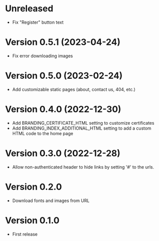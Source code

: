 # Unreleased
- Fix "Register" button text

# Version 0.5.1 (2023-04-24)
- Fix error downloading images

# Version 0.5.0 (2023-02-24)
- Add customizable static pages (about, contact us, 404, etc.)

# Version 0.4.0 (2022-12-30)
- Add BRANDING_CERTIFICATE_HTML setting to customize certificates
- Add BRANDING_INDEX_ADDITIONAL_HTML setting to add a custom HTML code to the home page

# Version 0.3.0 (2022-12-28)
- Allow non-authenticated header to hide links by setting '#' to the urls.
# Version 0.2.0
- Download fonts and images from URL
# Version 0.1.0
- First release